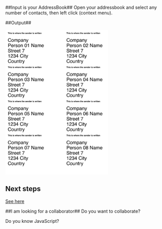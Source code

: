 ##Input is your AddressBook##
Open your addressbook and select any number of contacts, then left click (context menu).




##Output##




<img src="_pic/Example_Big.png" alt="Drawing" width="320px;"/>

## Next steps ##

[See here](NEXT-STEPS.md)




##I am looking for a collaborator##
Do you want to collaborate?

Do you know JavaScript?




